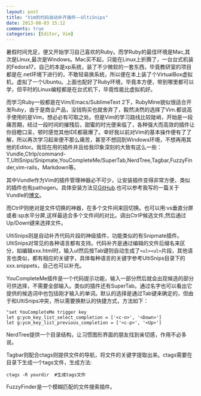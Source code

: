 ```yaml
---
layout: post
title: "Vim的代码自动补齐插件——UltiSnips"
date: 2013-08-03 15:12
comments: true
categories: [Editor, Vim]
---
```


暑假时间充足，便又开始学习自己喜欢的Ruby。而学Ruby的最佳环境是Mac,其次是Linux,最次是Windows。Mac买不起，只能在Linux上折腾了，一台台式机装的Fedora17，自己的本是xp系统，装了不少微软的一套东西，毕竟教研室的项目都是在.net环境下进行的，不敢轻易换系统，所以便在本上装了个VirtualBox虚拟机，虚拟了一个Ubuntu。上面也配好了Ruby环境，毕竟本方便，带到哪里都可以学，但平时的Linux编程都是在台式机下，毕竟性能比虚拟机好。

而学习Ruby一般都是在Vim/Emacs/SublimeText 2下，RubyMine貌似很适合开发Ruby，由于是商业产品，没钱购买也就舍弃了，毅然决然的选择了Vim.都说高手使用的是Vim，想必必有可取之处。但是Vim的学习路线比较陡峭，开始是一段痛苦期，经过一段时间的摧残后，甜蜜的时光便来临了，各种强大而高效的插件让你目瞪口呆，顿时感觉其他IDE都蒻爆了。幸好我以前对Vim的基本操作便有了了解，所以再次学习起来便不那么痛苦，甚至不想回到Windows环境，不想再用其他的Editor。我现在用的插件并且给我印象深刻的大致有这么一些：Vundle,Ctrlp/command-T,UltiSnips/Snipmate,YouCompleteMe/SuperTab,NerdTree,Tagbar,FuzzyFinder,vim-rails，Markdown等。

<!-- more -->
其中Vundle作为Vim的插件管理神器必不可少，让安装插件变得非常方便，类似的插件也有pathogen。具体安装方法见[GitHub](https://github.com/gmarik/vundle).也可以参考我写的一篇关于Vundle的[博文](http://xautjzd.github.io/blog/2013/07/27/vim-vundle-install-and-config/)。

而CtrlP则绝对是文件切换的神器，在多个文件间来回切换。也可以用:vs垂直分屏或者:sp水平分屏,这样最适合多个文件间的对比。<ctrl-p>调出CtrlP候选文件,然后通过Up/Down键来选择文件。

UltiSnips则是自动补齐代码片段的神级插件，功能类似的有Snipmate插件。UltiSnips对常见的各种语言都有支持。代码补齐是通过编辑的文件后缀名来区分，如编辑xxx.html时，输入ul然后按Tab键则自动生成了`<ul><ul>`片段，其他语言也类似，都有相应的关键字，具体每种语言的关键字参考UltiSnips目录下的xxx.snippets，自己也可以补充。

YouCompleteMe插件是一个代码提示功能，输入一部分然后就会出现候选的部分可供选择，不需要全部输入。类似的插件还有SuperTab。通过名字也可以看出它提供的候选词中也包括刚才输入的单词。默认的选择是通过Tab键来确定的，但由于和UltiSnips冲突，所以需要换默认的快捷方式，方法如下：

	"set YouCompleteMe trigger key 
	let g:ycm_key_list_select_completion = ['<c-n>', '<Down>']
	let g:ycm_key_list_previous_completion = ['<c-p>', '<Up>']

NerdTree提供一个目录结构，让习惯图形界面的朋友找到亲切感，作用不必多说。

Tagbar则配合ctags则提供文件的导航，将文件的关键字提取出来。ctags需要在目录下生成一个tags文件，生成方法:

	ctags -R yourdir  #生成tags文件

FuzzyFinder是一个模糊匹配的文件搜索插件。

